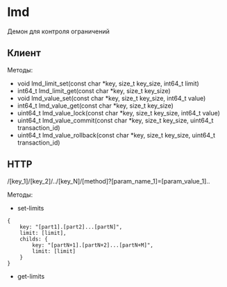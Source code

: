 # lmd

Демон для контроля ограничений

## Клиент

Методы:

* void lmd_limit_set(const char *key, size_t key_size, int64_t limit)
* int64_t lmd_limit_get(const char *key, size_t key_size)
* void lmd_value_set(const char *key, size_t key_size, int64_t value)
* int64_t lmd_value_get(const char *key, size_t key_size)
* uint64_t lmd_value_lock(const char *key, size_t key_size, int64_t value)
* uint64_t lmd_value_commit(const char *key, size_t key_size, uint64_t transaction_id)
* uint64_t lmd_value_rollback(const char *key, size_t key_size, uint64_t transaction_id)

## HTTP

/[key_1]/[key_2]/../[key_N]/[method]?[param_name_1]=[param_value_1]..

Методы:

* set-limits 
```
{
    key: "[part1].[part2]...[partN]",
    limit: [limit],
    childs: {
        key: "[partN+1].[partN+2]...[partN+M]",
        limit: [limit] 
    } 
}
```
* get-limits

[comment]: <> (* set_limit -- установить огранчиений)

[comment]: <> (* get_limit -- получить ограничений)

[comment]: <> (* set_value -- установить значение)

[comment]: <> (* get_value -- получить значение)

[comment]: <> (* lock_value -- зарезервировать некоторое количество от значения )

[comment]: <> (* commit_value -- подтвердить зарезервированное значение)

[comment]: <> (* rollback_value -- откатить зарезервированное значение)

[comment]: <> (* register_client -- зарегистрировать клиент)

[comment]: <> (* unregister_client -- снаять регистрацию клиента)

[comment]: <> (* sync_client -- синхронизировать значения )